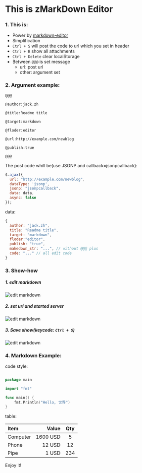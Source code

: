 # This is zMarkDown Editor

### 1. This is:

  + Power by [markdown-editor](https://github.com/jbt/markdown-editor)
  + Simplification
  + `Ctrl + S` will post the code to url which you set in header
  + `Ctrl + B` show all attachments
  + `Ctrl + Delete` clear localStorage
  + Between `@@@` is set message
    + url: post url
    + other: argument set

### 2. Argument example:


```
@@@
 
@author:jack.zh

@title:Readme title

@target:markdown

@floder:editor

@url:http://example.com/newblog

@publish:true

@@@
```

The post code whill be(use JSONP and callback=jsonpcallback):

```javascript
$.ajax({
  url: "http://example.com/newblog",
  dataType: 'jsonp',
  jsonp: "jsonpcallback",
  data: data,
  async: false
});
```
data:
```javascript
{
  author: "jack.zh", 
  title: "Readme title", 
  target: "markdown", 
  floder:"editor", 
  publish: "true",
  makedown_str: "...", // without @@@ plus
  code: "..." // all edit code
}

```

### 3. Show-how

##### 1. edit markdown

![edit markdown](http://jack-zh.github.io/zmade/static/readme/zmade.gif)

##### 2. set url and started server

![edit markdown](http://jack-zh.github.io/zmade/static/readme/zmade1.gif)

##### 3. Save show(keycode: `Ctrl + S`)

![edit markdown](http://jack-zh.github.io/zmade/static/readme/zmade2.gif)


### 4. Markdown Example:

code style:

```go

package main

import "fmt"

func main() {
    fmt.Println("Hello, 世界")
}

```

table:


| Item      |    Value | Qty  |
| :-------- | --------:| :--: |
| Computer  | 1600 USD |  5   |
| Phone     |   12 USD |  12  |
| Pipe      |    1 USD | 234  |


Enjoy it!   
      